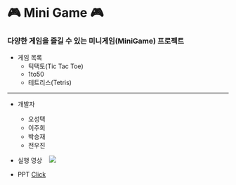 # :video_game: Mini Game :video_game:

### 다양한 게임을 즐길 수 있는 미니게임(MiniGame) 프로젝트

* 게임 목록
  * 틱택토(Tic Tac Toe)
  * 1to50
  * 테트리스(Tetris)

---

* 개발자
  * 오성택
  * 이주희
  * 박승재
  * 전우진

* 실행 영상 <a href="https://www.youtube.com/watch?v=H-rmzGcL-4U">
    <img src="http://img.shields.io/badge/-YouTube-black?style=flat&logo=YouTube&link=https://www.youtube.com/watch?v=H-rmzGcL-4U"
         style="height:auto;margin-left:12px;margin-right:12px;"/>
  </a>
* PPT [Click](https://docs.google.com/presentation/d/1bom6g2m4zUFi2oJN9aR6UBkKoq2UoXB20i0KzvBDHLg/edit#slide=id.gf4eecea4da_0_36)
